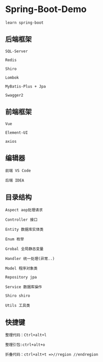 # Spring-Boot-Demo

    learn spring-boot

## 后端框架

    SQL-Server
    
    Redis
    
    Shiro
    
    Lombok
    
    MyBatis-Plus + Jpa
    
    Swagger2
    
## 前端框架
    
    Vue
    
    Element-UI
    
    axios
    
## 编辑器
    
    前端 VS Code
    
    后端 IDEA
     
## 目录结构

    Aspect aop处理请求
    
    Controller 接口
    
    Entity 数据库实体类
    
    Enum 枚举
    
    Grobal 全局静态变量
    
    Handler 统一处理(异常..)
    
    Model 程序对象类
    
    Repository jpa
    
    Service 数据库操作
    
    Shiro shiro
    
    Utils 工具类
    
## 快捷键

    整理代码：Ctrl+alt+l

    整理引包:ctrl+alt+o
    
    折叠代码：ctrl+alt+t =>//region //endregion